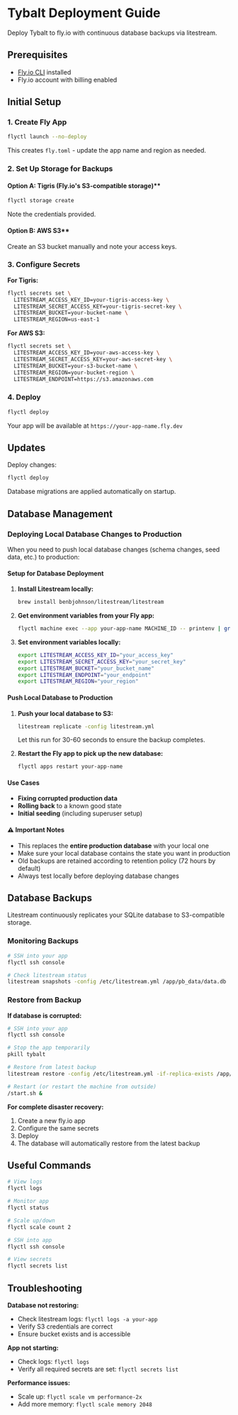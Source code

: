 # Tybalt Deployment Guide

Deploy Tybalt to fly.io with continuous database backups via litestream.

## Prerequisites

- [Fly.io CLI](https://fly.io/docs/hands-on/install-flyctl/) installed
- Fly.io account with billing enabled

## Initial Setup

### 1. Create Fly App

```bash
flyctl launch --no-deploy
```

This creates `fly.toml` - update the app name and region as needed.

### 2. Set Up Storage for Backups

#### Option A: Tigris (Fly.io's S3-compatible storage)**

```bash
flyctl storage create
```

Note the credentials provided.

#### Option B: AWS S3**

Create an S3 bucket manually and note your access keys.

### 3. Configure Secrets

**For Tigris:**

```bash
flyctl secrets set \
  LITESTREAM_ACCESS_KEY_ID=your-tigris-access-key \
  LITESTREAM_SECRET_ACCESS_KEY=your-tigris-secret-key \
  LITESTREAM_BUCKET=your-bucket-name \
  LITESTREAM_REGION=us-east-1
```

**For AWS S3:**

```bash
flyctl secrets set \
  LITESTREAM_ACCESS_KEY_ID=your-aws-access-key \
  LITESTREAM_SECRET_ACCESS_KEY=your-aws-secret-key \
  LITESTREAM_BUCKET=your-s3-bucket-name \
  LITESTREAM_REGION=your-bucket-region \
  LITESTREAM_ENDPOINT=https://s3.amazonaws.com
```

### 4. Deploy

```bash
flyctl deploy
```

Your app will be available at `https://your-app-name.fly.dev`

## Updates

Deploy changes:

```bash
flyctl deploy
```

Database migrations are applied automatically on startup.

## Database Management

### Deploying Local Database Changes to Production

When you need to push local database changes (schema changes, seed data, etc.) to production:

#### Setup for Database Deployment

1. **Install Litestream locally:**

   ```bash
   brew install benbjohnson/litestream/litestream
   ```

2. **Get environment variables from your Fly app:**

   ```bash
   flyctl machine exec --app your-app-name MACHINE_ID -- printenv | grep LITESTREAM
   ```

3. **Set environment variables locally:**

   ```bash
   export LITESTREAM_ACCESS_KEY_ID="your_access_key"
   export LITESTREAM_SECRET_ACCESS_KEY="your_secret_key"  
   export LITESTREAM_BUCKET="your_bucket_name"
   export LITESTREAM_ENDPOINT="your_endpoint"
   export LITESTREAM_REGION="your_region"
   ```

#### Push Local Database to Production

1. **Push your local database to S3:**

   ```bash
   litestream replicate -config litestream.yml
   ```

   Let this run for 30-60 seconds to ensure the backup completes.

2. **Restart the Fly app to pick up the new database:**

   ```bash
   flyctl apps restart your-app-name
   ```

#### Use Cases

- **Fixing corrupted production data**
- **Rolling back** to a known good state
- **Initial seeding** (including superuser setup)

#### ⚠️ Important Notes

- This replaces the **entire production database** with your local one
- Make sure your local database contains the state you want in production
- Old backups are retained according to retention policy (72 hours by default)
- Always test locally before deploying database changes

## Database Backups

Litestream continuously replicates your SQLite database to S3-compatible storage.

### Monitoring Backups

```bash
# SSH into your app
flyctl ssh console

# Check litestream status
litestream snapshots -config /etc/litestream.yml /app/pb_data/data.db
```

### Restore from Backup

**If database is corrupted:**

```bash
# SSH into your app
flyctl ssh console

# Stop the app temporarily
pkill tybalt

# Restore from latest backup
litestream restore -config /etc/litestream.yml -if-replica-exists /app/pb_data/data.db

# Restart (or restart the machine from outside)
/start.sh &
```

**For complete disaster recovery:**

1. Create a new fly.io app
2. Configure the same secrets
3. Deploy
4. The database will automatically restore from the latest backup

## Useful Commands

```bash
# View logs
flyctl logs

# Monitor app
flyctl status

# Scale up/down
flyctl scale count 2

# SSH into app
flyctl ssh console

# View secrets
flyctl secrets list
```

## Troubleshooting

**Database not restoring:**

- Check litestream logs: `flyctl logs -a your-app`
- Verify S3 credentials are correct
- Ensure bucket exists and is accessible

**App not starting:**

- Check logs: `flyctl logs`
- Verify all required secrets are set: `flyctl secrets list`

**Performance issues:**

- Scale up: `flyctl scale vm performance-2x`
- Add more memory: `flyctl scale memory 2048`
